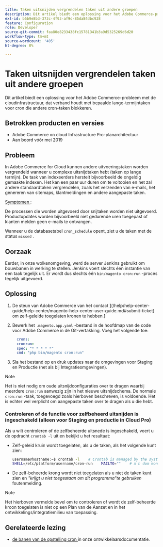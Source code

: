 ```yaml
---
title: Taken uitsnijden vergrendelen taken uit andere groepen
description: Dit artikel biedt een oplossing voor het Adobe Commerce-probleem met de cloudinfrastructuur, dat verband houdt met bepaalde lange-termijntaken voor cron die andere cron-taken blokkeren.
exl-id: b5b9e8b3-373c-4f93-af9c-85da84dbc928
feature: Configuration
role: Developer
source-git-commit: faa80e8233438fc15781341b3a9d5325269d6d20
workflow-type: tm+mt
source-wordcount: '405'
ht-degree: 0%

---
```


# Taken uitsnijden vergrendelen taken uit andere groepen

Dit artikel biedt een oplossing voor het Adobe Commerce-probleem met de cloudinfrastructuur, dat verband houdt met bepaalde lange-termijntaken voor cron die andere cron-taken blokkeren.

## Betrokken producten en versies

* Adobe Commerce on cloud Infrastructure Pro-planarchitectuur
* Aan boord vóór mei 2019

## Probleem

In Adobe Commerce for Cloud kunnen andere uitvoeringstaken worden vergrendeld wanneer u complexe uitsnijdtaken hebt (taken op lange termijn). De taak van indexeerders herstelt bijvoorbeeld de ongeldig gemaakte indexen. Het kan een paar uur duren om te voltooien en het zal andere standaardtaken vergrendelen, zoals het verzenden van e-mails, het genereren van sitemaps, klantmeldingen en andere aangepaste taken.

<u> Symptomen </u>:

De processen die worden uitgevoerd door snijtaken worden niet uitgevoerd. Productupdates worden bijvoorbeeld niet gedurende uren toegepast of klanten melden geen e-mails te ontvangen.

Wanneer u de databasetabel `cron_schedule` opent, ziet u de taken met de status `missed` .

## Oorzaak

Eerder, in onze wolkenomgeving, werd de server Jenkins gebruikt om bouwbanen in werking te stellen. Jenkins voert slechts één instantie van een taak tegelijk uit. Er wordt dus slechts één `bin/magento cron:run` -proces tegelijk uitgevoerd.

## Oplossing

1. De steun van Adobe Commerce van het contact ](/help/help-center-guide/help-center/magento-help-center-user-guide.md#submit-ticket) om zelf-geleide toegelaten kronen te hebben.[
1. Bewerk het `.magento.app.yaml` -bestand in de hoofdmap van de code voor Adobe Commerce in de Git-vertakking. Voeg het volgende toe:

   ```yaml
     crons:
     cronrun:
     spec: "* * * * *"
     cmd: "php bin/magento cron:run"
   ```

1. Sla het bestand op en druk updates naar de omgevingen voor Staging en Productie (net als bij Integratieomgevingen).

>[!NOTE]
>
>Het is niet nodig om oude uitsnijdconfiguraties over te dragen waarbij meerdere `cron:run` aanwezig zijn in het nieuwe uitsnijdschema. De normale `cron:run` -taak, toegevoegd zoals hierboven beschreven, is voldoende. Het is echter wel verplicht om aangepaste taken over te dragen als u die hebt.

### Controleren of de functie voor zelfbeheerd uitsnijden is ingeschakeld (alleen voor Staging en productie in Cloud Pro)

Als u wilt controleren of de zelfbeheerde uitsnede is ingeschakeld, voert u de opdracht `crontab -l` uit en bekijkt u het resultaat:

* Zelf-geleid kruin wordt toegelaten, als u de taken, als het volgende kunt zien:

  ```bash
  username@hostname:~$ crontab -l    # Crontab is managed by the system, attempts to edit it directly will fail.
  SHELL=/etc/platform/username/cron-run    MAILTO=""    # m h dom mon dow job_name    * * * * * cronrun
  ```

* De zelf-beheerde krong wordt niet toegelaten als u niet de taken kunt zien en *&quot;krijgt u niet toegestaan om dit programma&quot;te gebruiken* foutenmelding.

>[!NOTE]
>
>Het hierboven vermelde bevel om te controleren of wordt de zelf-beheerde kroon toegelaten is niet op een Plan van de Aanzet en in het ontwikkelings/integratiemilieu van toepassing.

## Gerelateerde lezing

* [ de banen van de opstelling cron ](https://experienceleague.adobe.com/en/docs/commerce-operations/configuration-guide/cli/configure-cron-jobs) in onze ontwikkelaarsdocumentatie.
